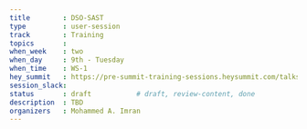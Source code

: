 ```yaml
---
title        : DSO-SAST
type         : user-session
track        : Training
topics       : 
when_week    : two
when_day     : 9th - Tuesday
when_time    : WS-1
hey_summit   : https://pre-summit-training-sessions.heysummit.com/talks/sast-static-analysis-integration-lab/
session_slack:
status       : draft           # draft, review-content, done
description  : TBD
organizers   : Mohammed A. Imran
---
```


### 